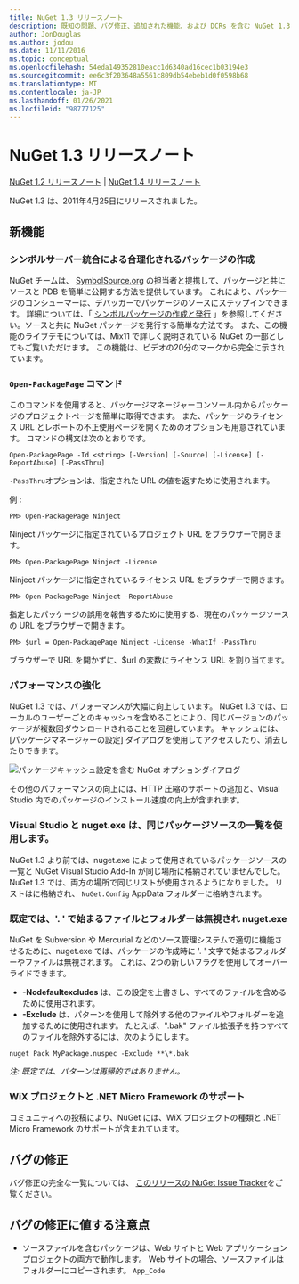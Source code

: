 ```yaml
---
title: NuGet 1.3 リリースノート
description: 既知の問題、バグ修正、追加された機能、および DCRs を含む NuGet 1.3 のリリースノート。
author: JonDouglas
ms.author: jodou
ms.date: 11/11/2016
ms.topic: conceptual
ms.openlocfilehash: 54eda149352810eacc1d6340ad16cec1b03194e3
ms.sourcegitcommit: ee6c3f203648a5561c809db54ebeb1d0f0598b68
ms.translationtype: MT
ms.contentlocale: ja-JP
ms.lasthandoff: 01/26/2021
ms.locfileid: "98777125"
---
```

# <a name="nuget-13-release-notes"></a>NuGet 1.3 リリースノート

[NuGet 1.2 リリースノート](../release-notes/nuget-1.2.md)  | [NuGet 1.4 リリースノート](../release-notes/nuget-1.4.md)

NuGet 1.3 は、2011年4月25日にリリースされました。

## <a name="new-features"></a>新機能

### <a name="streamlined-package-creation-with-symbol-server-integration"></a>シンボルサーバー統合による合理化されるパッケージの作成

NuGet チームは、 [SymbolSource.org](http://www.symbolsource.org/) の担当者と提携して、パッケージと共にソースと PDB を簡単に公開する方法を提供しています。 これにより、パッケージのコンシューマーは、デバッガーでパッケージのソースにステップインできます。 詳細については、「 [シンボルパッケージの作成と発行](../create-packages/symbol-packages.md) 」を参照してください。ソースと共に NuGet パッケージを発行する簡単な方法です。 また、この機能のライブデモについては、Mix11 で詳しく説明されている NuGet の一部としてもご覧いただけます。 この機能は、ビデオの20分のマークから完全に示されています。

### <a name="open-packagepage-command"></a>`Open-PackagePage` コマンド

このコマンドを使用すると、パッケージマネージャーコンソール内からパッケージのプロジェクトページを簡単に取得できます。 また、パッケージのライセンス URL とレポートの不正使用ページを開くためのオプションも用意されています。
コマンドの構文は次のとおりです。

```
Open-PackagePage -Id <string> [-Version] [-Source] [-License] [-ReportAbuse] [-PassThru]
```

`-PassThru`オプションは、指定された URL の値を返すために使用されます。

例 :

```
PM> Open-PackagePage Ninject
```

Ninject パッケージに指定されているプロジェクト URL をブラウザーで開きます。

```
PM> Open-PackagePage Ninject -License
```

Ninject パッケージに指定されているライセンス URL をブラウザーで開きます。

```
PM> Open-PackagePage Ninject -ReportAbuse
```

指定したパッケージの誤用を報告するために使用する、現在のパッケージソースの URL をブラウザーで開きます。

```
PM> $url = Open-PackagePage Ninject -License -WhatIf -PassThru
```

ブラウザーで URL を開かずに、$url の変数にライセンス URL を割り当てます。

### <a name="performance-improvements"></a>パフォーマンスの強化

NuGet 1.3 では、パフォーマンスが大幅に向上しています。 NuGet 1.3 では、ローカルのユーザーごとのキャッシュを含めることにより、同じバージョンのパッケージが複数回ダウンロードされることを回避しています。 キャッシュには、[パッケージマネージャーの設定] ダイアログを使用してアクセスしたり、消去したりできます。

![パッケージキャッシュ設定を含む NuGet オプションダイアログ](./media/nuget-options.png)

その他のパフォーマンスの向上には、HTTP 圧縮のサポートの追加と、Visual Studio 内でのパッケージのインストール速度の向上が含まれます。

### <a name="visual-studio-and-nugetexe-uses-the-same-list-of-package-sources"></a>Visual Studio と nuget.exe は、同じパッケージソースの一覧を使用します。

NuGet 1.3 より前では、nuget.exe によって使用されているパッケージソースの一覧と NuGet Visual Studio Add-In が同じ場所に格納されていませんでした。 NuGet 1.3 では、両方の場所で同じリストが使用されるようになりました。 リストはに格納され、 `NuGet.Config` AppData フォルダーに格納されます。

### <a name="nugetexe-ignores-files-and-folders-that-start-with--by-default"></a>既定では、'. ' で始まるファイルとフォルダーは無視され nuget.exe

NuGet を Subversion や Mercurial などのソース管理システムで適切に機能させるために、nuget.exe では、パッケージの作成時に '. ' 文字で始まるフォルダーやファイルは無視されます。 これは、2つの新しいフラグを使用してオーバーライドできます。

* __-Nodefaultexcludes__ は、この設定を上書きし、すべてのファイルを含めるために使用されます。
* __-Exclude__ は、パターンを使用して除外する他のファイルやフォルダーを追加するために使用されます。 たとえば、".bak" ファイル拡張子を持つすべてのファイルを除外するには、次のようにします。

```cli
nuget Pack MyPackage.nuspec -Exclude **\*.bak
```  

_注: 既定では、パターンは再帰的ではありません。_

### <a name="support-for-wix-projects-and-the-net-micro-framework"></a>WiX プロジェクトと .NET Micro Framework のサポート

コミュニティへの投稿により、NuGet には、WiX プロジェクトの種類と .NET Micro Framework のサポートが含まれています。

## <a name="bug-fixes"></a>バグの修正

バグ修正の完全な一覧については、 [このリリースの NuGet Issue Tracker](http://nuget.codeplex.com/workitem/list/advanced?keyword=&status=All&type=All&priority=All&release=NuGet%201.3&assignedTo=All&component=All&sortField=LastUpdatedDate&sortDirection=Descending&page=0)をご覧ください。

## <a name="bug-fixes-worth-noting"></a>バグの修正に値する注意点

* ソースファイルを含むパッケージは、Web サイトと Web アプリケーションプロジェクトの両方で動作します。
Web サイトの場合、ソースファイルはフォルダーにコピーされます。 `App_Code`
